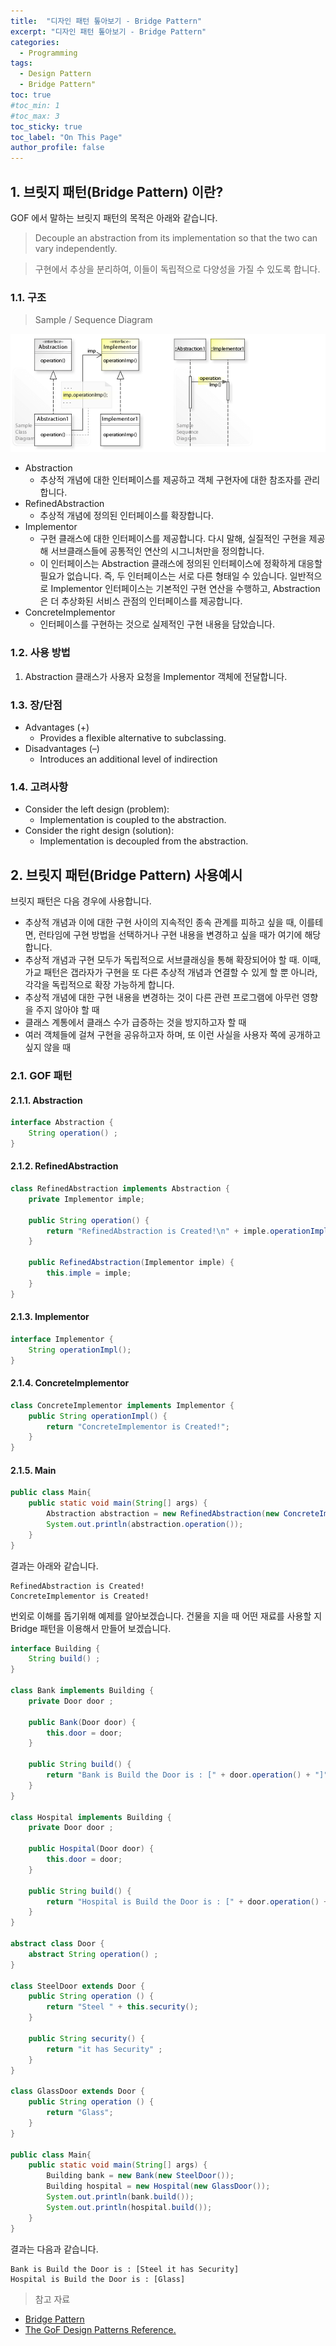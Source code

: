 ```yaml
---
title:  "디자인 패턴 톺아보기 - Bridge Pattern"
excerpt: "디자인 패턴 톺아보기 - Bridge Pattern"
categories:
  - Programming
tags:
  - Design Pattern
  - Bridge Pattern"
toc: true
#toc_min: 1
#toc_max: 3
toc_sticky: true
toc_label: "On This Page"
author_profile: false
---
```


## 1. 브릿지 패턴(Bridge Pattern) 이란?

GOF 에서 말하는 브릿지 패턴의 목적은 아래와 같습니다.

> Decouple an abstraction from its implementation so that the two can vary independently.

> 구현에서 추상을 분리하여, 이들이 독립적으로 다양성을 가질 수 있도록 합니다.

### 1.1. 구조

> Sample / Sequence Diagram

![image](/assets/images/design_pattern/bridge_pattern.png)

* Abstraction
    * 추상적 개념에 대한 인터페이스를 제공하고 객체 구현자에 대한 참조자를 관리합니다.
* RefinedAbstraction
    * 추상적 개념에 정의된 인터페이스를 확장합니다.
* Implementor
    * 구현 클래스에 대한 인터페이스를 제공합니다. 다시 말해, 실질적인 구현을 제공해 서브클래스들에 공통적인 연산의 시그니처만을 정의합니다.
    * 이 인터페이스는 Abstraction 클래스에 정의된 인터페이스에 정확하게 대응할 필요가 없습니다. 즉, 두 인터페이스는 서로 다른 형태일 수 있습니다. 일반적으로 Implementor 인터페이스는 기본적인 구현 연산을 수행하고, Abstraction은 더 추상화된 서비스 관점의 인터페이스를 제공합니다.
* ConcreteImplementor
    * 인터페이스를 구현하는 것으로 실제적인 구현 내용을 담았습니다.

### 1.2. 사용 방법

1. Abstraction 클래스가 사용자 요청을 Implementor 객체에 전달합니다.

### 1.3. 장/단점

* Advantages (+)
    * Provides a flexible alternative to subclassing.
* Disadvantages (–)
    * Introduces an additional level of indirection

### 1.4. 고려사항

* Consider the left design (problem):
    * Implementation is coupled to the abstraction.
* Consider the right design (solution):
    * Implementation is decoupled from the abstraction.


## 2. 브릿지 패턴(Bridge Pattern) 사용예시

브릿지 패턴은 다음 경우에 사용합니다.

* 추상적 개념과 이에 대한 구현 사이의 지속적인 종속 관계를 피하고 싶을 때, 이를테면, 런타임에 구현 방법을 선택하거나 구현 내용을 변경하고 싶을 때가 여기에 해당합니다.
* 추상적 개념과 구현 모두가 독립적으로 서브클래싱을 통해 확장되어야 할 때. 이때, 가교 패턴은 갭라자가 구현을 또 다른 추상적 개념과 연결할 수 있게 할 뿐 아니라, 각각을 독립적으로 확장 가능하게 합니다.
* 추상적 개념에 대한 구현 내용을 변경하는 것이 다른 관련 프로그램에 아무런 영향을 주지 않아야 할 때
* 클래스 계통에서 클래스 수가 급증하는 것을 방지하고자 할 때
* 여러 객체들에 걸쳐 구현을 공유하고자 하며, 또 이런 사실을 사용자 쪽에 공개하고 싶지 않을 때

### 2.1. GOF 패턴

#### 2.1.1. Abstraction

```java
interface Abstraction {
	String operation() ;
}
```

#### 2.1.2. RefinedAbstraction

```java
class RefinedAbstraction implements Abstraction {
	private Implementor imple;
	
	public String operation() {
		return "RefinedAbstraction is Created!\n" + imple.operationImpl();
	}
	
	public RefinedAbstraction(Implementor imple) {
		this.imple = imple;
	}
}
```

#### 2.1.3. Implementor

```java
interface Implementor {
	String operationImpl();
}
```

#### 2.1.4. ConcreteImplementor

```java
class ConcreteImplementor implements Implementor {
	public String operationImpl() {
		return "ConcreteImplementor is Created!";
	}
}
```

#### 2.1.5. Main

```java
public class Main{
	public static void main(String[] args) {
		Abstraction abstraction = new RefinedAbstraction(new ConcreteImplementor());
		System.out.println(abstraction.operation());
	}
}
```

결과는 아래와 같습니다.

```
RefinedAbstraction is Created!
ConcreteImplementor is Created!
```

번외로 이해를 돕기위해 예제를 알아보겠습니다. 건물을 지을 때 어떤 재료를 사용할 지 Bridge 패턴을 이용해서 만들어 보겠습니다.

```java
interface Building {
	String build() ;
}

class Bank implements Building {
	private Door door ;
	
	public Bank(Door door) {
		this.door = door;
	}
	
	public String build() {
		return "Bank is Build the Door is : [" + door.operation() + "]";
	}
}

class Hospital implements Building {
	private Door door ;
	
	public Hospital(Door door) {
		this.door = door;
	}
	
	public String build() {
		return "Hospital is Build the Door is : [" + door.operation() + "]";
	}
}

abstract class Door {
	abstract String operation() ;
}

class SteelDoor extends Door {
	public String operation () {
		return "Steel " + this.security();
	}
	
	public String security() {
		return "it has Security" ;
	}
}

class GlassDoor extends Door {
	public String operation () {
		return "Glass";
	}
}

public class Main{
	public static void main(String[] args) {
		Building bank = new Bank(new SteelDoor());
		Building hospital = new Hospital(new GlassDoor());
		System.out.println(bank.build());
		System.out.println(hospital.build());
	}
}
```

결과는 다음과 같습니다.

```
Bank is Build the Door is : [Steel it has Security]
Hospital is Build the Door is : [Glass]
```

> 참고 자료

* [Bridge Pattern](https://en.wikipedia.org/wiki/Bridge_pattern)
* [The GoF Design Patterns Reference.](http://w3sdesign.com/index0100.php)
